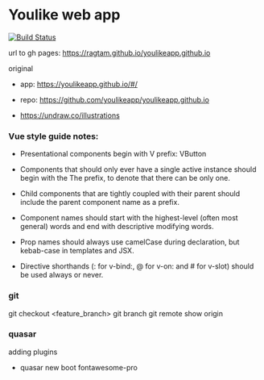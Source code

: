 # Youlike web app

[![Build Status](https://travis-ci.org/ragtam/youlikeapp.github.io.svg?branch=master)](https://travis-ci.org/ragtam/youlikeapp.github.io)

url to gh pages:
<https://ragtam.github.io/youlikeapp.github.io>

original

-   app: https://youlikeapp.github.io/#/
-   repo: https://github.com/youlikeapp/youlikeapp.github.io

-   https://undraw.co/illustrations

### Vue style guide notes:

-   Presentational components begin with V prefix: VButton

-   Components that should only ever have a single active instance should begin with the The prefix, to denote that there can be only one.

-   Child components that are tightly coupled with their parent should include the parent component name as a prefix.

-   Component names should start with the highest-level (often most general) words and end with descriptive modifying words.

-   Prop names should always use camelCase during declaration, but kebab-case in templates and JSX.

-   Directive shorthands (: for v-bind:, @ for v-on: and # for v-slot) should be used always or never.

### git

git checkout <feature_branch>
git branch
git remote show origin

### quasar

adding plugins

-   quasar new boot fontawesome-pro
